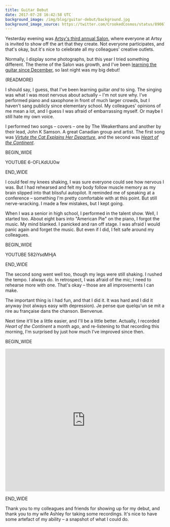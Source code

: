 ```yaml
---
title: Guitar Debut
date: 2017-07-28 16:42:58 UTC
background_image: /img/blog/guitar-debut/background.jpg
background_image_source: https://twitter.com/CrookedCosmos/status/890678919917121537
---
```


Yesterday evening was [Artsy's third annual Salon][salon], where everyone at Artsy is invited to show off the art that they create. Not everyone participates, and that's okay, but it's nice to celebrate all my colleagues' creative outlets. 

Normally, I display some photographs, but this year I tried something different. The theme of the Salon was growth, and I've been [learning the guitar since December][guitar], so last night was my big debut!

(READMORE)

I should say, I guess, that I've been learning guitar _and_ to sing. The singing was what I was most nervous about actually – I'm not sure why. I've performed piano and saxophone in front of much larger crowds, but I haven't sang publicly since elementary school. My colleagues' opinions of me mean a lot, and I guess I was afraid of embarrassing myself. Or maybe I still hate my own voice.

I performed two songs – covers – one by The Weakerthans and another by their lead, John K Samson. A great Canadian group and artist. The first song was [_Virtute the Cat Explains Her Departure_][virtute], and the second was [_Heart of the Continent_][heart].

BEGIN_WIDE

YOUTUBE 6-OFLKdUU0w
  
END_WIDE

I could feel my knees shaking, I was sure everyone could see how nervous I was. But I had rehearsed and felt my body follow muscle memory as my brain slipped into that blissful autopilot. It reminded me of speaking at a conference – something I'm pretty comfortable with at this point. But still nerve-wracking. I made a few mistakes, but I kept going. 

When I was a senior in high school, I performed in the talent show. Well, I started too. About eight bars into "American Pie" on the piano, I forgot the music. My mind blanked. I panicked and ran off stage. I was afraid I would panic again and forget the music. But even if I did, I felt safe around my colleagues. 

BEGIN_WIDE

YOUTUBE 582iYsdMHjA
  
END_WIDE

The second song went well too, though my legs were still shaking. I rushed the tempo. I always do. In retrospect, I was afraid of the mic; I need to rehearse more with one. That's okay – those are all improvements I can make.

The important thing is I had fun, and that I did it. It was hard and I did it anyway (not always easy with depression). Je pense que quelqu'un se mit a rire au française dans the chanson. Bienvenue.

Next time it'll be a little easier, and I'll be a little better. Actually, I recorded _Heart of the Continent_ a month ago, and re-listening to that recording this morning, I'm surprised by just how much I've improved since then.

BEGIN_WIDE

<iframe width="100%" height="450" scrolling="no" frameborder="no" src="https://w.soundcloud.com/player/?url=https%3A//api.soundcloud.com/tracks/331082254&amp;auto_play=false&amp;hide_related=false&amp;show_comments=true&amp;show_user=true&amp;show_reposts=false&amp;visual=true"></iframe>
  
END_WIDE

Thank you to my colleagues and friends for showing up for my debut, and thank you to my wife Ashley for taking some recordings. It's nice to have some artefact of my ability – a snapshot of what I could do. 

[salon]: https://www.instagram.com/explore/tags/artsysalon/
[guitar]: /blog/learning-guitar/
[virtute]: https://open.spotify.com/track/5bil0D8WSuxyGSDLA4LxZK
[heart]: https://open.spotify.com/track/1RwhqapZ0XuqDDeSY4Tzbu
